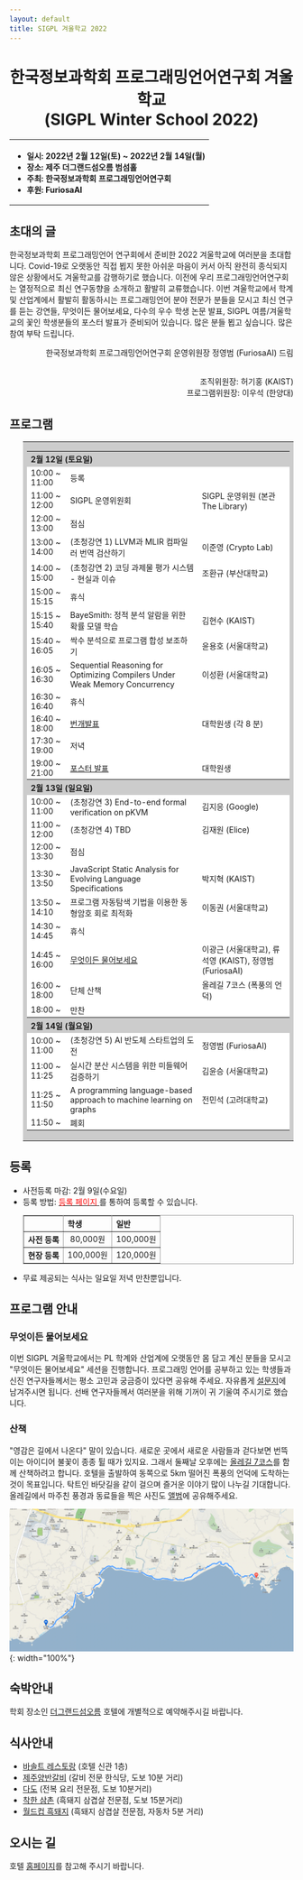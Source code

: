 ```yaml
---
layout: default
title: SIGPL 겨울학교 2022
---
```


<h1>
<center>
한국정보과학회 프로그래밍언어연구회 겨울학교
<br> (SIGPL Winter School 2022)
</center>
</h1>
<center><table><tbody><tr><th align="left">
<ul>
<li>
    일시: 2022년 2월 12일(토) ~ 2022년 2월 14일(월)
</li><li>
    장소: 제주 더그랜드섬오름 범섬홀
</li><li>
    주최: 한국정보과학회 프로그래밍언어연구회
</li><li>
    후원: FuriosaAI
</li></ul>
</th></tr></tbody></table>
</center>

<h2>초대의 글</h2>

<p>
  한국정보과학회 프로그래밍언어 연구회에서 준비한 2022 겨울학교에 여러분을 초대합니다.
  Covid-19로 오랫동안 직접 뵙지 못한 아쉬운 마음이 커서 아직 완전히 종식되지 않은 상황에서도 겨울학교를 감행하기로 했습니다.
  이전에 우리 프로그래밍언어연구회는 열정적으로 최신 연구동향을 소개하고 활발히 교류했습니다.
  이번 겨울학교에서 학계 및 산업계에서 활발히 활동하시는 프로그래밍언어 분야 전문가 분들을 모시고 최신 연구를 듣는 강연들,
  무엇이든 물어보세요, 다수의 우수 학생 논문 발표, SIGPL 여름/겨울학교의 꽃인 학생분들의 포스터 발표가 준비되어 있습니다.
  많은 분들 뵙고 싶습니다. 많은 참여 부탁 드립니다.
</p>

<p align="right">
한국정보과학회 프로그래밍언어연구회 운영위원장 정영범 (FuriosaAI) 드림
</p>

<p align="right">
<br> 조직위원장: 허기홍 (KAIST)
<br> 프로그램위원장: 이우석 (한양대)

</p>

<h2>프로그램</h2>

<ul>
  <table border="0" cellspacing="0">
  <tbody><tr><td bgcolor="#cccccc">
  <table border="0" cellspacing="1pt">
<tbody>

  <tr><th colspan="3" align="left"> 2월 12일 (토요일)  </th></tr>
  <tr><td bgcolor="white">  10:00 ~ 11:00  </td><td bgcolor="white">  등록  </td><td bgcolor="white">   </td></tr>
  <tr><td bgcolor="white">  11:00 ~ 12:00  </td><td bgcolor="white">  SIGPL 운영위원회 </td><td bgcolor="white">  SIGPL 운영위원 (본관 The Library)  </td></tr>
  <tr><td bgcolor="white">  12:00 ~ 13:00  </td><td bgcolor="white">  점심  </td><td bgcolor="white">   </td></tr>
  <tr><td bgcolor="white">  13:00 ~ 14:00  </td><td bgcolor="white">  (초청강연 1) LLVM과 MLIR 컴파일러 번역 검산하기  </td> <td bgcolor="white"> 이준영 (Crypto Lab)  </td></tr>
  <tr><td bgcolor="white">  14:00 ~ 15:00  </td><td bgcolor="white">  (초청강연 2) 코딩 과제물 평가 시스템 - 현실과 이슈 </td><td bgcolor="white"> 조환규 (부산대학교)  </td></tr>
  <tr><td bgcolor="white">  15:00 ~ 15:15  </td><td bgcolor="white">  휴식 </td><td bgcolor="white">   </td></tr>
	<tr><td bgcolor="white">  15:15 ~ 15:40  </td><td bgcolor="white">  BayeSmith: 정적 분석 알람을 위한 확률 모델 학습</td>	<td bgcolor="white">  김현수 (KAIST) </td></tr>
  <tr><td bgcolor="white">  15:40 ~ 16:05  </td><td bgcolor="white">  싹수 분석으로 프로그램 합성 보조하기</td><td bgcolor="white">윤용호 (서울대학교) </td></tr>
  <tr><td bgcolor="white">  16:05 ~ 16:30  </td><td bgcolor="white">  Sequential Reasoning for Optimizing Compilers Under Weak Memory Concurrency</td><td bgcolor="white">이성환 (서울대학교) </td></tr>
  <tr><td bgcolor="white">  16:30 ~ 16:40  </td><td bgcolor="white">  휴식 </td><td bgcolor="white">   </td></tr>
  <tr><td bgcolor="white">  16:40 ~ 18:00  </td><td bgcolor="white">  <a href="lightening.html">번개발표</a></td><td bgcolor="white"> 대학원생 (각 8 분)   </td></tr>
  <tr><td bgcolor="white">  17:30 ~ 19:00  </td><td bgcolor="white">  저녁 </td><td bgcolor="white">   </td></tr>
  <tr><td bgcolor="white">  19:00 ~ 21:00  </td><td bgcolor="white">  <a href="poster.html">포스터 발표</a></td><td bgcolor="white">  대학원생 </td> </tr>
  <tr><th colspan="3" align="left"> 2월 13일 (일요일)  </th></tr>
  <tr><td bgcolor="white">  10:00 ~ 11:00  </td><td bgcolor="white">  (초청강연 3) End-to-end formal verification on pKVM  </td><td bgcolor="white">  김지응 (Google) </td></tr>
  <tr><td bgcolor="white">  11:00 ~ 12:00  </td><td bgcolor="white">  (초청강연 4) TBD  </td><td bgcolor="white">  김재원 (Elice) </td></tr>
  <tr><td bgcolor="white">  12:00 ~ 13:30  </td><td bgcolor="white">  점심</td><td bgcolor="white">  </td></tr>
	<tr><td bgcolor="white">  13:30 ~ 13:50  </td><td bgcolor="white">  JavaScript Static Analysis for Evolving Language Specifications</td>	<td bgcolor="white">  박지혁 (KAIST) </td></tr>
	<tr><td bgcolor="white">  13:50 ~ 14:10  </td><td bgcolor="white">  프로그램 자동탐색 기법을 이용한 동형암호 회로 최적화</td>	<td bgcolor="white">  이동권 (서울대학교) </td></tr>

  <tr><td bgcolor="white">  14:30 ~ 14:45  </td><td bgcolor="white">  휴식  </td><td bgcolor="white">   </td></tr>
  <tr><td bgcolor="white">  14:45 ~ 16:00  </td><td bgcolor="white">  <a href="https://forms.gle/trWbVnjQq2w4BDSM9">무엇이든 물어보세요</a> </td><td bgcolor="white"> 이광근 (서울대학교), 류석영 (KAIST), 정영범 (FuriosaAI)  </td></tr>
  <tr><td bgcolor="white">  16:00 ~ 18:00  </td><td bgcolor="white">  단체 산책 </td><td bgcolor="white">  올레길 7코스 (폭풍의 언덕) </td></tr>
  <tr><td bgcolor="white">  18:00 ~        </td><td bgcolor="white">  만찬 </td><td bgcolor="white">   </td></tr>

  <tr><th colspan="3" align="left"> 2월 14일 (월요일)  </th></tr>
  <tr><td bgcolor="white">  10:00 ~ 11:00  </td><td bgcolor="white">  (초청강연 5) AI 반도체 스타트업의 도전 </td><td bgcolor="white"> 정영범 (FuriosaAI)   </td></tr>
  <tr><td bgcolor="white">  11:00 ~ 11:25  </td><td bgcolor="white">  실시간 분산 시스템을 위한 미들웨어 검증하기</td><td bgcolor="white">김윤승 (서울대학교) </td></tr>
  <tr><td bgcolor="white">  11:25 ~ 11:50  </td><td bgcolor="white">  A programming language-based approach to machine learning on graphs</td><td bgcolor="white">전민석 (고려대학교) </td></tr>
  <tr><td bgcolor="white">  11:50 ~        </td><td bgcolor="white">  폐회  </td><td bgcolor="white">   </td></tr>
</tbody>
  </table></td></tr></tbody></table>
</ul>

## 등록

<ul>
    <li> 사전등록 마감: 2월 9일(수요일)
  </li><li> 등록 방법: <a href= "http://www.kiise.or.kr/conference/conf/102/" target="_blank"> <font color="red">등록 페이지</font> </a>를 통하여 등록할 수 있습니다.
<table border="1" bordercolor="#a0a0a0" cellspacing="0">
<tbody><tr><th>&nbsp;</th><th>학생</th><th>일반</th></tr>
<tr align="center"><th>사전 등록 </th><td>80,000원</td><td>100,000원</td></tr>
<tr align="center"><th>현장 등록 </th><td>100,000원</td><td>120,000원</td></tr>
</tbody></table>
</li><li>무료 제공되는 식사는 일요일 저녁 만찬뿐입니다.</li></ul>

## 프로그램 안내
### 무엇이든 물어보세요
이번 SIGPL 겨울학교에서는 PL 학계와 산업계에 오랫동안 몸 담고 계신 분들을 모시고 "무엇이든 물어보세요" 세션을 진행합니다.
프로그래밍 언어를 공부하고 있는 학생들과 신진 연구자들께서는 평소 고민과 궁금증이 있다면 공유해 주세요.
자유롭게 <a href="https://forms.gle/trWbVnjQq2w4BDSM9">설문지</a>에 남겨주시면 됩니다.
선배 연구자들께서 여러분을 위해 기꺼이 귀 기울여 주시기로 했습니다.
### 산책
"영감은 길에서 나온다" 말이 있습니다. 새로운 곳에서 새로운 사람들과 걷다보면 번뜩이는 아이디어 불꽃이 종종 튈 때가 있지요.
그래서 둘째날 오후에는 <a href="http://www.jejuolle.org/trail/kor/olle_trail/default.asp?search_idx=9">올레길 7코스</a>를 함께 산책하려고 합니다.
호텔을 출발하여 동쪽으로 5km 떨어진 폭풍의 언덕에 도착하는 것이 목표입니다.
탁트인 바닷길을 같이 걸으며 즐거운 이야기 많이 나누길 기대합니다.
올레길에서 마주친 풍경과 동료들을 찍은 사진도 <a href="https://photos.app.goo.gl/KoYpXQCQEVDamsYm9">앨범</a>에 공유해주세요.

![map](map.png){: width="100%"}

## 숙박안내

학회 장소인 <a href="http://www.sumorum.com" target="_blank">더그랜드섬오름</a> 호텔에 개별적으로 예약해주시길 바랍니다.

## 식사안내

<ul>
  <li><a href="http://www.sumorum.com/upload/contents/BasaltRestaurant.pdf">바솔트 레스토랑</a> (호텔 신관 1층)</li>
  <li><a href="https://map.naver.com/v5/entry/place/1592243122?placePath=%2Fhome&c=14082835.3292459,3926221.9972572,17,0,0,0,dh">제주양반갈비</a> (갈비 전문 한식당, 도보 10분 거리) </li>
  <li><a href="https://map.naver.com/v5/entry/place/1926787057?placePath=%2Fhome&c=14082220.9347123,3926367.0877228,15,0,0,0,dh">다도</a> (전복 요리 전문점, 도보 10분거리) </li>
  <li><a href="https://map.naver.com/v5/entry/place/37289095?placePath=%2Fhome&c=14082216.4708007,3926544.9730715,15,0,0,0,dh">착한 삼촌</a> (흑돼지 삼겹살 전문점, 도보 15분거리) </li>
  <li><a href="https://map.naver.com/v5/search/%EC%9B%94%EB%93%9C%EC%BB%B5%ED%9D%91%EB%8F%BC%EC%A7%80/place/36938066?c=14081555.5447200,3927605.9134877,15,0,0,0,dh&placePath=%3Fentry%253Dbmp">월드컵 흑돼지</a> (흑돼지 삼겹살 전문점, 자동차 5분 거리) </li>
</ul>

## 오시는 길

호텔 <a href="http://www.sumorum.com/introduction/location">홈페이지</a>를 참고해 주시기 바랍니다.
